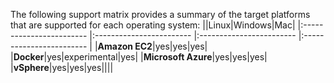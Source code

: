 The following support matrix provides a summary of the target platforms that are supported for each operating system:
||Linux|Windows|Mac|
|:------------------------ |:------------------------ |:------------------------ |:------------------------ |
|**Amazon EC2**|yes|yes|yes|
|**Docker**|yes|experimental|yes|
|**Microsoft Azure**|yes|yes|yes|
|**vSphere**|yes|yes|yes||||
